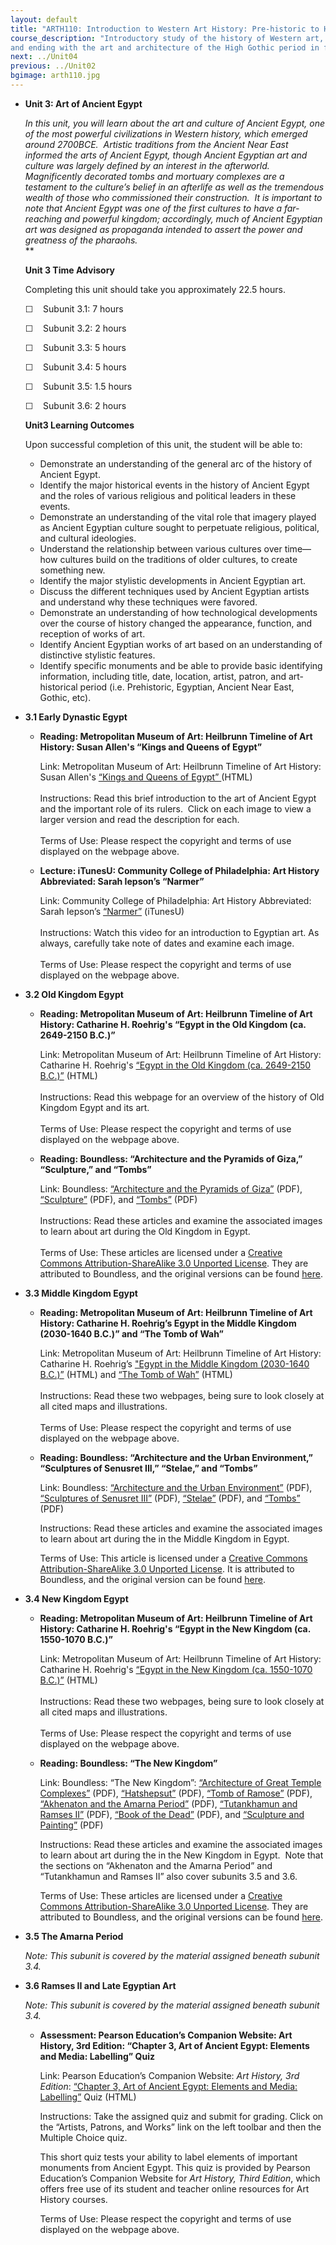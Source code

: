 ```yaml
---
layout: default
title: "ARTH110: Introduction to Western Art History: Pre-historic to High Gothic"
course_description: "Introductory study of the history of Western art, beginning with the first objects created by prehistoric humans around 20,000 years ago
and ending with the art and architecture of the High Gothic period in fourteenth-century Europe."
next: ../Unit04
previous: ../Unit02
bgimage: arth110.jpg
---
```

-   **Unit 3: Art of Ancient Egypt**  

    *In this unit, you will learn about the art and culture of Ancient
    Egypt, one of the most powerful civilizations in Western history,
    which emerged around 2700BCE.  Artistic traditions from the Ancient
    Near East informed the arts of Ancient Egypt, though Ancient
    Egyptian art and culture was largely defined by an interest in the
    afterworld.  Magnificently decorated tombs and mortuary complexes
    are a testament to the culture’s belief in an afterlife as well as
    the tremendous wealth of those who commissioned their construction. 
    It is important to note that Ancient Egypt was one of the first
    cultures to have a far-reaching and powerful kingdom; accordingly,
    much of Ancient Egyptian art was designed as propaganda intended to
    assert the power and greatness of the pharaohs.*  
     **

    **Unit 3 Time Advisory**  

    Completing this unit should take you approximately 22.5 hours.

    ☐    Subunit 3.1: 7 hours

    ☐    Subunit 3.2: 2 hours

    ☐    Subunit 3.3: 5 hours

    ☐    Subunit 3.4: 5 hours

    ☐    Subunit 3.5: 1.5 hours

    ☐    Subunit 3.6: 2 hours

    **Unit3 Learning Outcomes**  

    Upon successful completion of this unit, the student will be able
    to:

    -   Demonstrate an understanding of the general arc of the history
        of Ancient Egypt.
    -   Identify the major historical events in the history of Ancient
        Egypt and the roles of various religious and political leaders
        in these events.
    -   Demonstrate an understanding of the vital role that imagery
        played as Ancient Egyptian culture sought to perpetuate
        religious, political, and cultural ideologies.
    -   Understand the relationship between various cultures over
        time—how cultures build on the traditions of older cultures, to
        create something new.
    -   Identify the major stylistic developments in Ancient Egyptian
        art.
    -   Discuss the different techniques used by Ancient Egyptian
        artists and understand why these techniques were favored.
    -   Demonstrate an understanding of how technological developments
        over the course of history changed the appearance, function, and
        reception of works of art.
    -   Identify Ancient Egyptian works of art based on an understanding
        of distinctive stylistic features.
    -   Identify specific monuments and be able to provide basic
        identifying information, including title, date, location,
        artist, patron, and art-historical period (i.e. Prehistoric,
        Egyptian, Ancient Near East, Gothic, etc).
-   **3.1 Early Dynastic Egypt**  
    -   **Reading: Metropolitan Museum of Art: Heilbrunn Timeline of Art
        History: Susan Allen's “Kings and Queens of Egypt”**

        Link: Metropolitan Museum of Art: Heilbrunn Timeline of Art
        History: Susan Allen's [“Kings and Queens of
        Egypt” ](http://www.metmuseum.org/toah/hd/kqae/hd_kqae.htm)(HTML)  
            
         Instructions: Read this brief introduction to the art of
        Ancient Egypt and the important role of its rulers.  Click on
        each image to view a larger version and read the description for
        each.  
            
         Terms of Use: Please respect the copyright and terms of use
        displayed on the webpage above.

    -   **Lecture: iTunesU: Community College of Philadelphia: Art
        History Abbreviated: Sarah Iepson’s “Narmer”**

        Link: Community College of Philadelphia: Art History
        Abbreviated: Sarah Iepson’s
        [“Narmer”](https://itunes.apple.com/us/itunes-u/art-history-abbreviated/id525764486)
        (iTunesU)  
            
         Instructions: Watch this video for an introduction to Egyptian
        art. As always, carefully take note of dates and examine each
        image.  
            
         Terms of Use: Please respect the copyright and terms of use
        displayed on the webpage above.

-   **3.2 Old Kingdom Egypt**  
    -   **Reading: Metropolitan Museum of Art: Heilbrunn Timeline of Art
        History: Catharine H. Roehrig's “Egypt in the Old Kingdom (ca.
        2649-2150 B.C.)”**

        Link: Metropolitan Museum of Art: Heilbrunn Timeline of Art
        History: Catharine H. Roehrig's [“Egypt in the Old Kingdom (ca.
        2649-2150
        B.C.)”](http://www.metmuseum.org/toah/hd/oking/hd_oking.htm)
        (HTML)  
            
         Instructions: Read this webpage for an overview of the history
        of Old Kingdom Egypt and its art.  
            
         Terms of Use: Please respect the copyright and terms of use
        displayed on the webpage above.

    -   **Reading: Boundless: “Architecture and the Pyramids of Giza,”
        “Sculpture,” and “Tombs”**

        Link: Boundless: [“Architecture and the Pyramids of
        Giza”](https://resources.saylor.org/wwwresources/archived/site/wp-content/uploads/2013/03/ARTH110-3.2-ArchitectureandthePyramidsofGiza.pdf) (PDF),
        [“Sculpture”](https://resources.saylor.org/wwwresources/archived/site/wp-content/uploads/2013/03/ARTH110-3.2-Sculpture.pdf)
        (PDF), and
        [“Tombs”](https://resources.saylor.org/wwwresources/archived/site/wp-content/uploads/2013/03/ARTH110-3.2-Tombs.pdf)
        (PDF)  
            
         Instructions: Read these articles and examine the associated
        images to learn about art during the Old Kingdom in Egypt.  
            
         Terms of Use: These articles are licensed under a [Creative
        Commons Attribution-ShareAlike 3.0 Unported
        License](http://creativecommons.org/licenses/by-sa/3.0/). They
        are attributed to Boundless, and the original versions can be
        found
        [here](https://www.boundless.com/art-history/ancient-egyptian-art/old-kingdom/). 

-   **3.3 Middle Kingdom Egypt**  
    -   **Reading: Metropolitan Museum of Art: Heilbrunn Timeline of Art
        History: Catharine H. Roehrig’s Egypt in the Middle Kingdom
        (2030-1640 B.C.)” and “The Tomb of Wah”**

        Link: Metropolitan Museum of Art: Heilbrunn Timeline of Art
        History: Catharine H. Roehrig’s ["Egypt in the Middle Kingdom
        (2030-1640
        B.C.)”](http://www.metmuseum.org/toah/hd/mking/hd_mking.htm)
        (HTML) and [“The Tomb of
        Wah”](http://www.metmuseum.org/toah/hd/twah/hd_twah.htm)
        (HTML)  
            
         Instructions: Read these two webpages, being sure to look
        closely at all cited maps and illustrations.  
            
         Terms of Use: Please respect the copyright and terms of use
        displayed on the webpage above.

    -   **Reading: Boundless: “Architecture and the Urban Environment,”
        “Sculptures of Senusret III,” “Stelae,” and “Tombs”**

        Link: Boundless: [“Architecture and the Urban
        Environment”](https://resources.saylor.org/wwwresources/archived/site/wp-content/uploads/2013/03/ARTH110-3.3-ArchitectureandtheUrbanEnvironment1.pdf) (PDF),
        [“Sculptures of Senusret
        III”](https://resources.saylor.org/wwwresources/archived/site/wp-content/uploads/2013/03/ARTH110-3.3-SculpturesofSensuretIII.pdf)
        (PDF),
        [“Stelae”](https://resources.saylor.org/wwwresources/archived/site/wp-content/uploads/2013/03/ARTH110-3.3-Stelae.pdf)
        (PDF), and
        [“Tombs”](https://resources.saylor.org/wwwresources/archived/site/wp-content/uploads/2013/03/ARTH110-3.3-Tombs.pdf)
        (PDF)  
           
         Instructions: Read these articles and examine the associated
        images to learn about art during the in the Middle Kingdom in
        Egypt.  
           
         Terms of Use: This article is licensed under a [Creative
        Commons Attribution-ShareAlike 3.0 Unported
        License](http://creativecommons.org/licenses/by-sa/3.0/). It is
        attributed to Boundless, and the original version can be found
        [here](https://www.boundless.com/art-history/ancient-egyptian-art/middle-kingdom/).

-   **3.4 New Kingdom Egypt**  
    -   **Reading: Metropolitan Museum of Art: Heilbrunn Timeline of Art
        History: Catharine H. Roehrig's “Egypt in the New Kingdom (ca.
        1550-1070 B.C.)”**

        Link: Metropolitan Museum of Art: Heilbrunn Timeline of Art
        History: Catharine H. Roehrig's [“Egypt in the New Kingdom (ca.
        1550-1070
        B.C.)”](http://www.metmuseum.org/toah/hd/nking/hd_nking.htm)
        (HTML)  
            
         Instructions: Read these two webpages, being sure to look
        closely at all cited maps and illustrations.  
            
         Terms of Use: Please respect the copyright and terms of use
        displayed on the webpage above.

    -   **Reading: Boundless: “The New Kingdom”**

        Link: Boundless: “The New Kingdom”: [“Architecture of Great
        Temple
        Complexes”](https://resources.saylor.org/wwwresources/archived/site/wp-content/uploads/2013/03/ARTH110-3.4-ArchitectureofGreatTempleComplexes.pdf)
        (PDF),
        [“Hatshepsut”](https://resources.saylor.org/wwwresources/archived/site/wp-content/uploads/2013/03/ARTH110-3.4-Hatshepsut.pdf)
        (PDF), [“Tomb of
        Ramose”](https://resources.saylor.org/wwwresources/archived/site/wp-content/uploads/2013/03/ARTH110-3.4-TombofRamose.pdf)
        (PDF), [“Akhenaton and the Amarna
        Period”](https://resources.saylor.org/wwwresources/archived/site/wp-content/uploads/2013/03/ARTH110-3.4-AkhenatonandtheAmarnaPeriod.pdf)
        (PDF), [“Tutankhamun and Ramses
        II”](https://resources.saylor.org/wwwresources/archived/site/wp-content/uploads/2013/03/ARTH110-3.4-TutankhamunandRamsesII.pdf)
        (PDF), [“Book of the
        Dead”](https://resources.saylor.org/wwwresources/archived/site/wp-content/uploads/2013/03/ARTH110-3.4-BookoftheDead.pdf)
        (PDF), and [“Sculpture and
        Painting”](https://resources.saylor.org/wwwresources/archived/site/wp-content/uploads/2013/03/ARTH110-3.4-SculptureandPainting.pdf)
        (PDF)  
           
         Instructions: Read these articles and examine the associated
        images to learn about art during the in the New Kingdom in
        Egypt.  Note that the sections on “Akhenaton and the Amarna
        Period” and “Tutankhamun and Ramses II” also cover subunits 3.5
        and 3.6.  
           
         Terms of Use: These articles are licensed under a [Creative
        Commons Attribution-ShareAlike 3.0 Unported
        License](http://creativecommons.org/licenses/by-sa/3.0/). They
        are attributed to Boundless, and the original versions can be
        found
        [here](https://www.boundless.com/art-history/ancient-egyptian-art/new-kingdom/). 

-   **3.5 The Amarna Period**  

    *Note: This subunit is covered by the material assigned beneath
    subunit 3.4.*

-   **3.6 Ramses II and Late Egyptian Art**  

    *Note: This subunit is covered by the material assigned beneath
    subunit 3.4.*

    -   **Assessment: Pearson Education’s Companion Website: Art
        History, 3rd Edition: “Chapter 3, Art of Ancient Egypt: Elements
        and Media: Labelling” Quiz**

        Link: Pearson Education’s Companion Website: *Art History, 3rd
        Edition*: [“Chapter 3, Art of Ancient Egypt: Elements and Media:
        Labelling”](http://wps.prenhall.com/hss_stokstad_arthist_3/63/16228/4154504.cw/content/index.html)
        Quiz (HTML)  
           
         Instructions: Take the assigned quiz and submit for grading.
        Click on the “Artists, Patrons, and Works” link on the left
        toolbar and then the Multiple Choice quiz.  
           
         This short quiz tests your ability to label elements of
        important monuments from Ancient Egypt. This quiz is provided by
        Pearson Education’s Companion Website for *Art History,* *Third
        Edition*, which offers free use of its student and teacher
        online resources for Art History courses.  
           
         Terms of Use: Please respect the copyright and terms of use
        displayed on the webpage above.
